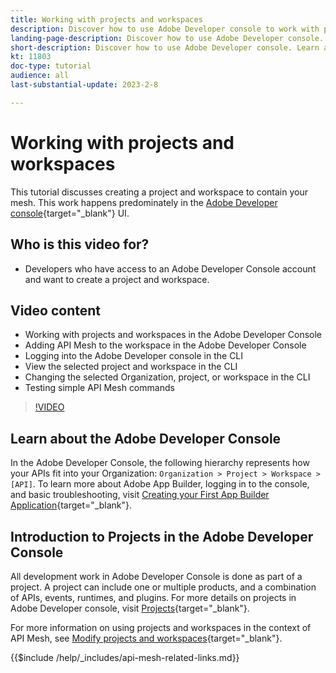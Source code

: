 ```yaml
---
title: Working with projects and workspaces
description: Discover how to use Adobe Developer console to work with projects and workspaces. 
landing-page-description: Discover how to use Adobe Developer console. Learn about projects and workspaces to be used with API Mesh.
short-description: Discover how to use Adobe Developer console. Learn about projects and workspaces to be used with API Mesh.
kt: 11803
doc-type: tutorial
audience: all
last-substantial-update: 2023-2-8

---
```


# Working with projects and workspaces

This tutorial discusses creating a project and workspace to contain your mesh. This work happens predominately in the [Adobe Developer console](https://developer.adobe.com/console){target="_blank"} UI.

## Who is this video for?

* Developers who have access to an Adobe Developer Console account and want to create a project and workspace.

## Video content

* Working with projects and workspaces in the Adobe Developer Console
* Adding API Mesh to the workspace in the Adobe Developer Console
* Logging into the Adobe Developer console in the CLI
* View the selected project and workspace in the CLI
* Changing the selected Organization, project, or workspace in the CLI
* Testing simple API Mesh commands

>[!VIDEO](https://video.tv.adobe.com/v/3414123/)

## Learn about the Adobe Developer Console

In the Adobe Developer Console, the following hierarchy represents how your APIs fit into your Organization: `Organization > Project > Workspace > [API]`. To learn more about Adobe App Builder, logging in to the console, and basic troubleshooting, visit [Creating your First App Builder Application](https://developer.adobe.com/app-builder/docs/getting_started/first_app/){target="_blank"}.

## Introduction to Projects in the Adobe Developer Console

All development work in Adobe Developer Console is done as part of a project. A project can include one or multiple products, and a combination of APIs, events, runtimes, and plugins. For more details on projects in Adobe Developer console, visit [Projects](https://developer.adobe.com/developer-console/docs/guides/projects/){target="_blank"}.

For more information on using projects and workspaces in the context of API Mesh, see [Modify projects and workspaces](https://developer.adobe.com/graphql-mesh-gateway/gateway/create-mesh/#modify-projects-and-workspaces){target="_blank"}.

{{$include /help/_includes/api-mesh-related-links.md}}
